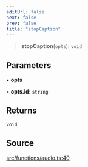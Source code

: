 ```yaml
---
editUrl: false
next: false
prev: false
title: "stopCaption"
---
```


> **stopCaption**(`opts`): `void`

## Parameters

• **opts**

• **opts.id**: `string`

## Returns

`void`

## Source

[src/functions/audio.ts:40](https://github.com/relishinc/dill-pixel/blob/10f512f7f577ca5e74162827f11215b28df5ca97/src/functions/audio.ts#L40)
